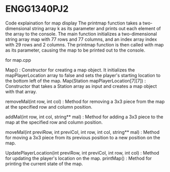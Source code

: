 # ENGG1340PJ2


Code explaination
  for map display
    The printmap function takes a two-dimensional string array k as its parameter and prints out each element of the array to the console. The main function initializes a two-dimensional string array map with 77 rows and 77 columns, and an index array index with 29 rows and 2 columns. The printmap function is then called with map as its parameter, causing the map to be printed out to the console.
    
    
    
  for map.cpp
  
  Map() : Constructor for creating a map object. It initializes the mapPlayerLocation array to false and sets the player's starting location to the bottom left of the map.
  Map(Station mapPlayerLocation[7][7]) : Constructor that takes a Station array as input and creates a map object with that array.
  
  removeMal(int row, int col) : Method for removing a 3x3 piece from the map at the specified row and column position.
  
  addMal(int row, int col, string** mal) : Method for adding a 3x3 piece to the map at the specified row and column position.
  
  moveMal(int previRow, int previCol, int row, int col, string** mal) : Method for moving a 3x3 piece from its previous position to a new position on the map.
  
  UpdatePlayerLocation(int previRow, int previCol, int row, int col) : Method for updating the player's location on the map.
printMap() : Method for printing the current state of the map.
